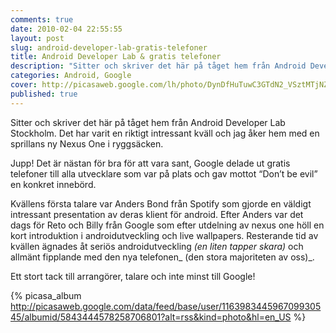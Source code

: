 ```yaml
---
comments: true
date: 2010-02-04 22:55:55
layout: post
slug: android-developer-lab-gratis-telefoner
title: Android Developer Lab & gratis telefoner
description: "Sitter och skriver det här på tåget hem från Android Developer Lab Stockholm. Det har varit en riktigt intressant kväll och jag åker hem med en sprillans ny Nexus One i ryggsäcken."
categories: Android, Google
cover: http://picasaweb.google.com/lh/photo/DynDfHuTuwC3GTdN2_VSztMTjNZETYmyPJy0liipFm0?feat=directlink
published: true
---
```


Sitter och skriver det här på tåget hem från Android Developer Lab Stockholm. Det har varit en riktigt intressant kväll och jag åker hem med en sprillans ny Nexus One i ryggsäcken.

Jupp! Det är nästan för bra för att vara sant, Google delade ut gratis telefoner till alla utvecklare som var på plats och gav mottot “Don’t be evil” en konkret innebörd.

Kvällens första talare var Anders Bond från Spotify som gjorde en väldigt intressant presentation av deras klient för android. Efter Anders var det dags för Reto och Billy från Google som efter utdelning av nexus one höll en kort introduktion i androidutveckling och live wallpapers. Resterande tid av kvällen ägnades åt seriös androidutveckling _(en liten tapper skara)_ och allmänt fipplande med den nya telefonen_ (den stora majoriteten av oss)_.

Ett stort tack till arrangörer, talare och inte minst till Google!
<!-- more -->
{% picasa_album http://picasaweb.google.com/data/feed/base/user/116398344596709930545/albumid/5843444578258706801?alt=rss&kind=photo&hl=en_US %}

